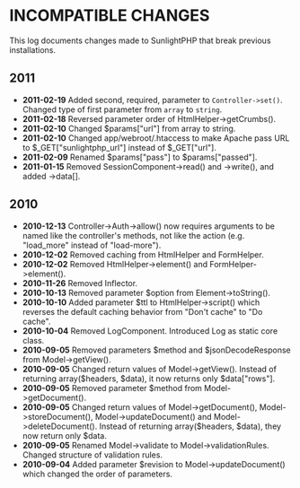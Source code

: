 # INCOMPATIBLE CHANGES

This log documents changes made to SunlightPHP that break previous installations.

## 2011

* **2011-02-19** Added second, required, parameter to `Controller->set()`. Changed type of first parameter from `array` to `string`.
* **2011-02-18** Reversed parameter order of HtmlHelper->getCrumbs().
* **2011-02-10** Changed $params["url"] from array to string.
* **2011-02-10** Changed app/webroot/.htaccess to make Apache pass URL to $_GET["sunlightphp_url"] instead of $_GET["url"].
* **2011-02-09** Renamed $params["pass"] to $params["passed"].
* **2011-01-15** Removed SessionComponent->read() and ->write(), and added ->data[].

## 2010

* **2010-12-13** Controller->Auth->allow() now requires arguments to be named like the controller's methods, not like the action (e.g. "load_more" instead of "load-more").
* **2010-12-02** Removed caching from HtmlHelper and FormHelper.
* **2010-12-02** Removed HtmlHelper->element() and FormHelper->element().
* **2010-11-26** Removed Inflector.
* **2010-10-13** Removed parameter $option from Element->toString().
* **2010-10-10** Added parameter $ttl to HtmlHelper->script() which reverses the default caching behavior from "Don't cache" to "Do cache".
* **2010-10-04** Removed LogComponent. Introduced Log as static core class.
* **2010-09-05** Removed parameters $method and $jsonDecodeResponse from Model->getView().
* **2010-09-05** Changed return values of Model->getView(). Instead of returning array($headers, $data), it now returns only $data["rows"].
* **2010-09-05** Removed parameter $method from Model->getDocument().
* **2010-09-05** Changed return values of Model->getDocument(), Model->storeDocument(), Model->updateDocument() and Model->deleteDocument(). Instead of returning array($headers, $data), they now return only $data.
* **2010-09-05** Renamed Model->validate to Model->validationRules. Changed structure of validation rules.
* **2010-09-04** Added parameter $revision to Model->updateDocument() which changed the order of parameters.